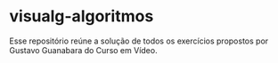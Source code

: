 # visualg-algoritmos
Esse repositório reúne a solução de todos os exercícios propostos por Gustavo Guanabara do Curso em Vídeo.
